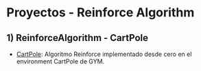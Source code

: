 # Proyectos - Reinforce Algorithm
## 1) ReinforceAlgorithm - CartPole
- [CartPole](./RL%20-%20CartPole): Algoritmo Reinforce implementado desde cero en el environment CartPole de GYM.
